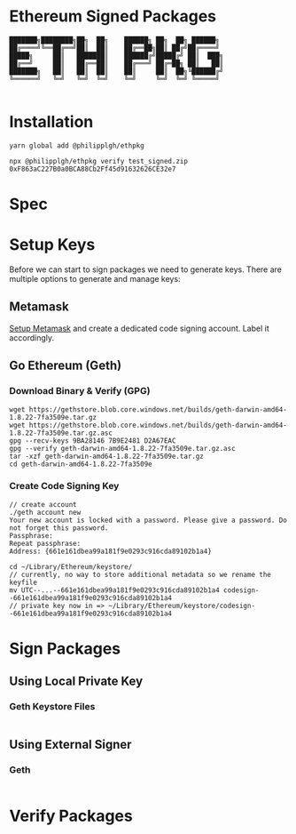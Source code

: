 # Ethereum Signed Packages

```
███████╗████████╗██╗  ██╗    ██████╗ ██╗  ██╗ ██████╗ 
██╔════╝╚══██╔══╝██║  ██║    ██╔══██╗██║ ██╔╝██╔════╝ 
█████╗     ██║   ███████║    ██████╔╝█████╔╝ ██║  ███╗
██╔══╝     ██║   ██╔══██║    ██╔═══╝ ██╔═██╗ ██║   ██║
███████╗   ██║   ██║  ██║    ██║     ██║  ██╗╚██████╔╝
╚══════╝   ╚═╝   ╚═╝  ╚═╝    ╚═╝     ╚═╝  ╚═╝ ╚═════╝ 
                                                      
```

# Installation

```
yarn global add @philipplgh/ethpkg
```

```
npx @philipplgh/ethpkg verify test_signed.zip 0xF863aC227B0a0BCA88Cb2Ff45d91632626CE32e7
```

# Spec

# Setup Keys

Before we can start to sign packages we need to generate keys. There are multiple options to generate and manage keys:

## Metamask
[Setup Metamask](https://youtu.be/ZIGUC9JAAw8?t=10) and create a dedicated code signing account.
Label it accordingly.

## Go Ethereum (Geth)

### Download Binary & Verify (GPG)

```
wget https://gethstore.blob.core.windows.net/builds/geth-darwin-amd64-1.8.22-7fa3509e.tar.gz
wget https://gethstore.blob.core.windows.net/builds/geth-darwin-amd64-1.8.22-7fa3509e.tar.gz.asc
gpg --recv-keys 9BA28146 7B9E2481 D2A67EAC
gpg --verify geth-darwin-amd64-1.8.22-7fa3509e.tar.gz.asc
tar -xzf geth-darwin-amd64-1.8.22-7fa3509e.tar.gz
cd geth-darwin-amd64-1.8.22-7fa3509e
```

### Create Code Signing Key
```
// create account
./geth account new
Your new account is locked with a password. Please give a password. Do not forget this password.
Passphrase:
Repeat passphrase:
Address: {661e161dbea99a181f9e0293c916cda89102b1a4}

cd ~/Library/Ethereum/keystore/
// currently, no way to store additional metadata so we rename the keyfile
mv UTC--...--661e161dbea99a181f9e0293c916cda89102b1a4 codesign--661e161dbea99a181f9e0293c916cda89102b1a4
// private key now in => ~/Library/Ethereum/keystore/codesign--661e161dbea99a181f9e0293c916cda89102b1a4
```

# Sign Packages

## Using Local Private Key

### Geth Keystore Files

```

```

## Using External Signer

### Geth

```

```

# Verify Packages
